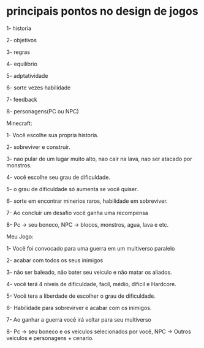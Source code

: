 # principais pontos no design de jogos 

1- historia 

2- objetivos 

3- regras 

4- equilibrio 

5- adptatividade 

6- sorte vezes habilidade 

7- feedback

8- personagens(PC ou NPC)

Minecraft:

1- Você escolhe sua propria historia.

2- sobreviver e construir.

3- nao pular de um lugar muito alto, nao cair na lava, nao ser atacado por monstros.

4- você escolhe seu grau de dificuldade.

5- o grau de dificuldade só aumenta se você quiser. 

6- sorte em encontrar minerios raros, habilidade em sobreviver.

7- Ao concluir um desafio você ganha uma recompensa 

8- Pc -> seu boneco, NPC -> blocos, monstros, agua, lava e etc.

Meu Jogo:

1- Você foi convocado para uma guerra em um multiverso paralelo 

2- acabar com todos os seus inimigos 

3- não ser baleado, não bater seu veiculo e não matar os aliados.

4- você terá 4 niveis de dificuldade, facíl, médio, díficil e Hardcore.

5- Você tera a liberdade de escolher o grau de dificuldade.

6- Habilidade para sobrevirver e acabar com os inimigos.

7- Ao ganhar a guerra você irá voltar para seu multiverso 

8- Pc -> seu boneco e os veiculos selecionados por você, NPC -> Outros veiculos e personagens + cenario.
